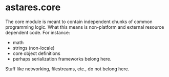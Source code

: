 # astares.core
The core module is meant to contain independent chunks of common programming logic. What this means is non-platform and external resource dependent code. For instance:
 - math
 - strings (non-locale)
 - core object definitions
 - perhaps serialization frameworks belong here. 

Stuff like networking, filestreams, etc., do not belong here.
